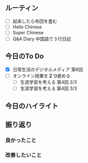 ## ルーティン
- [ ] 起床したら布団を畳む
- [ ] Hello Chinese
- [ ] Super Chinese
- [ ] Q&A Diary 中国語で３行日記
## 今日のTo Do
- [x] 日常生活のデジタルメディア 第6回
- [ ] オンライン授業を**２つ**進める
	- [ ] 生涯学習を考える 第4回 2/3
	- [ ] 生涯学習を考える 第4回 3/3
## 今日のハイライト
## 振り返り
### 良かったこと
### 改善したいこと
